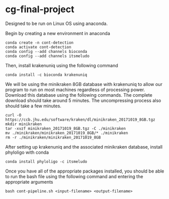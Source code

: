 # cg-final-project
Designed to be run on Linux OS using anaconda.

Begin by creating a new environment in anaconda 
```
conda create -n cont-detection
conda activate cont-detection
conda config --add channels bioconda
conda config --add channels itsmeludo
```

Then, install krakenuniq using the following command
```
conda install -c bioconda krakenuniq
```
We will be using the minikraken 8GB database with krakenuniq to allow our program to run on most machines regardless of processing power. Download this database using the following commands. The complete download should take around 5 minutes. The uncompressing process also should take a few minutes.

```
curl -O https://ccb.jhu.edu/software/kraken/dl/minikraken_20171019_8GB.tgz
mkdir minikraken
tar -xvzf minikraken_20171019_8GB.tgz -C ./minikraken
mv ./minikraken/minikraken_20171019_8GB/* ./minikraken
rm -r ./minikraken/minikraken_20171019_8GB
```

After setting up krakenuniq and the associated minikraken database, install phyloligo with conda
```
conda install phyloligo -c itsmeludo
```

Once you have all of the appropriate packages installed, you should be able to run the bash file using the following command and entering the appropriate arguments
```
bash cont-pipeline.sh <input-filename> <output-filename>
```

